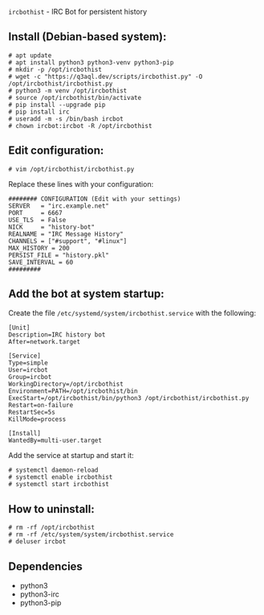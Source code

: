 `ircbothist` - IRC Bot for persistent history

## Install (Debian-based system):

```
# apt update
# apt install python3 python3-venv python3-pip
# mkdir -p /opt/ircbothist
# wget -c "https://q3aql.dev/scripts/ircbothist.py" -O /opt/ircbothist/ircbothist.py
# python3 -m venv /opt/ircbothist
# source /opt/ircbothist/bin/activate
# pip install --upgrade pip
# pip install irc
# useradd -m -s /bin/bash ircbot
# chown ircbot:ircbot -R /opt/ircbothist
```

## Edit configuration:

```                                                                                                                                                                                                                  
# vim /opt/ircbothist/ircbothist.py                                                                                                                                                                       
```  

Replace these lines with your configuration:

```
######## CONFIGURATION (Edit with your settings)
SERVER   = "irc.example.net"
PORT     = 6667
USE_TLS  = False
NICK     = "history-bot"
REALNAME = "IRC Message History"
CHANNELS = ["#support", "#linux"]
MAX_HISTORY = 200
PERSIST_FILE = "history.pkl"
SAVE_INTERVAL = 60
#########
```

## Add the bot at system startup:

Create the file `/etc/systemd/system/ircbothist.service` with the following:

```
[Unit]
Description=IRC history bot
After=network.target

[Service]
Type=simple
User=ircbot
Group=ircbot
WorkingDirectory=/opt/ircbothist
Environment=PATH=/opt/ircbothist/bin
ExecStart=/opt/ircbothist/bin/python3 /opt/ircbothist/ircbothist.py
Restart=on-failure
RestartSec=5s
KillMode=process

[Install]
WantedBy=multi-user.target
```

Add the service at startup and start it:

```
# systemctl daemon-reload
# systemctl enable ircbothist
# systemctl start ircbothist
```

## How to uninstall:

```
# rm -rf /opt/ircbothist
# rm -rf /etc/system/system/ircbothist.service
# deluser ircbot
```

## Dependencies
* python3
* python3-irc
* python3-pip

